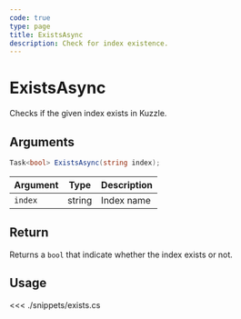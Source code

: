 ```yaml
---
code: true
type: page
title: ExistsAsync
description: Check for index existence.
---
```


# ExistsAsync

Checks if the given index exists in Kuzzle.

## Arguments

```cs
Task<bool> ExistsAsync(string index);
```

| Argument  | Type                       | Description       |
| --------- | -------------------------- | ----------------- |
| `index`   | string                     | Index name        |

## Return

Returns a `bool` that indicate whether the index exists or not.

## Usage

<<< ./snippets/exists.cs
